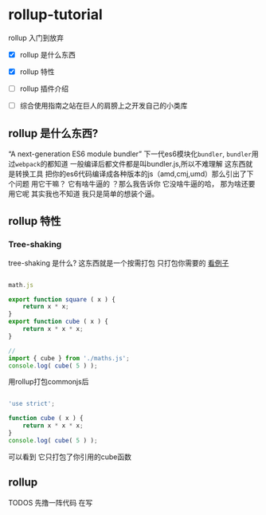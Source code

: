 # rollup-tutorial

rollup 入门到放弃
- [x] rollup 是什么东西
- [x] rollup 特性
- [ ] rollup 插件介绍
- [ ] 综合使用指南之站在巨人的肩膀上之开发自己的小类库


## rollup 是什么东西?

“A next-generation ES6 module bundler” 下一代es6模块化<code>bundler</code>, <code>bundler</code>用过<code>webpack</code>的都知道 一般编译后都文件都是叫bundler.js,所以不难理解 这东西就是转换工具 把你的es6代码编译成各种版本的js（amd,cmj,umd）那么引出了下个问题
用它干嘛？ 它有啥牛逼的 ？那么我告诉你 它没啥牛逼的哈， 那为啥还要用它呢 其实我也不知道 我只是简单的想装个逼。

## rollup 特性

### Tree-shaking
   
  tree-shaking 是什么? 这东西就是一个按需打包 只打包你需要的  [看例子](http://rollupjs.org)
  
```javascript

math.js

export function square ( x ) {
	return x * x;
}
export function cube ( x ) {
	return x * x * x;
}
```

```javascript
// 
import { cube } from './maths.js';
console.log( cube( 5 ) ); 

```

用rollup打包commonjs后

```javascript

'use strict';

function cube ( x ) {
	return x * x * x;
}
console.log( cube( 5 ) ); 

```

可以看到 它只打包了你引用的cube函数 


## rollup 

TODOS 先撸一阵代码 在写




  
